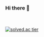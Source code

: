 ### Hi there 👋

<!--
**juhyemi/juhyemi** is a ✨ _special_ ✨ repository because its `README.md` (this file) appears on your GitHub profile.

Here are some ideas to get you started:

- 🔭 I’m currently working on ...
- 🌱 I’m currently learning ...
- 👯 I’m looking to collaborate on ...
- 🤔 I’m looking for help with ...
- 💬 Ask me about ...
- 📫 How to reach me: ...
- 😄 Pronouns: ...
- ⚡ Fun fact: ...
-->　　　　　　　　　　　  　　　　　　　　　　　  　　　　　

[![solved.ac tier](http://mazassumnida.wtf/api/generate_badge?boj=rlawngp124)](https://solved.ac/rlawngp124)
